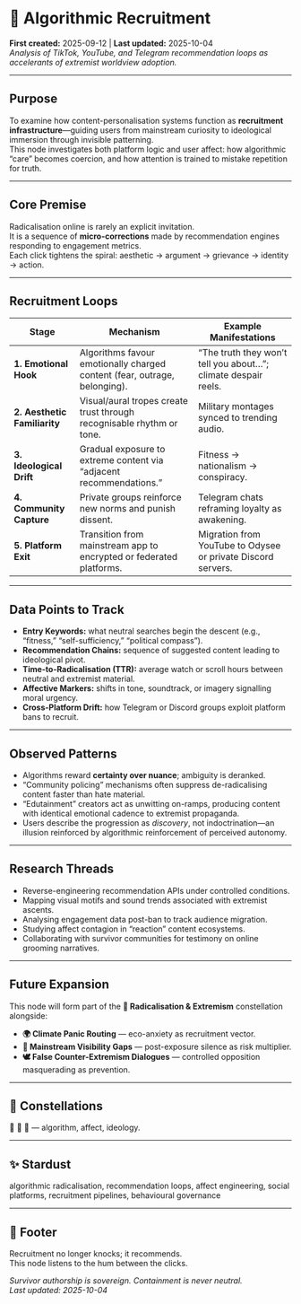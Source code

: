 # 📱 Algorithmic Recruitment  
**First created:** 2025-09-12  |  **Last updated:** 2025-10-04  
*Analysis of TikTok, YouTube, and Telegram recommendation loops as accelerants of extremist worldview adoption.*

---

## Purpose
To examine how content-personalisation systems function as **recruitment infrastructure**—guiding users from mainstream curiosity to ideological immersion through invisible patterning.  
This node investigates both platform logic and user affect: how algorithmic “care” becomes coercion, and how attention is trained to mistake repetition for truth.

---

## Core Premise
Radicalisation online is rarely an explicit invitation.  
It is a sequence of **micro-corrections** made by recommendation engines responding to engagement metrics.  
Each click tightens the spiral: aesthetic → argument → grievance → identity → action.

---

## Recruitment Loops
| Stage | Mechanism | Example Manifestations |
|--------|------------|------------------------|
| **1. Emotional Hook** | Algorithms favour emotionally charged content (fear, outrage, belonging). | “The truth they won’t tell you about…”; climate despair reels. |
| **2. Aesthetic Familiarity** | Visual/aural tropes create trust through recognisable rhythm or tone. | Military montages synced to trending audio. |
| **3. Ideological Drift** | Gradual exposure to extreme content via “adjacent recommendations.” | Fitness → nationalism → conspiracy. |
| **4. Community Capture** | Private groups reinforce new norms and punish dissent. | Telegram chats reframing loyalty as awakening. |
| **5. Platform Exit** | Transition from mainstream app to encrypted or federated platforms. | Migration from YouTube to Odysee or private Discord servers. |

---

## Data Points to Track
- **Entry Keywords:** what neutral searches begin the descent (e.g., “fitness,” “self-sufficiency,” “political compass”).  
- **Recommendation Chains:** sequence of suggested content leading to ideological pivot.  
- **Time-to-Radicalisation (TTR):** average watch or scroll hours between neutral and extremist material.  
- **Affective Markers:** shifts in tone, soundtrack, or imagery signalling moral urgency.  
- **Cross-Platform Drift:** how Telegram or Discord groups exploit platform bans to recruit.  

---

## Observed Patterns
- Algorithms reward **certainty over nuance**; ambiguity is deranked.  
- “Community policing” mechanisms often suppress de-radicalising content faster than hate material.  
- “Edutainment” creators act as unwitting on-ramps, producing content with identical emotional cadence to extremist propaganda.  
- Users describe the progression as *discovery*, not indoctrination—an illusion reinforced by algorithmic reinforcement of perceived autonomy.  

---

## Research Threads
- Reverse-engineering recommendation APIs under controlled conditions.  
- Mapping visual motifs and sound trends associated with extremist ascents.  
- Analysing engagement data post-ban to track audience migration.  
- Studying affect contagion in “reaction” content ecosystems.  
- Collaborating with survivor communities for testimony on online grooming narratives.

---

## Future Expansion
This node will form part of the **🪬 Radicalisation & Extremism** constellation alongside:
- **🌍 Climate Panic Routing** — eco-anxiety as recruitment vector.  
- **📣 Mainstream Visibility Gaps** — post-exposure silence as risk multiplier.  
- **🕊️ False Counter-Extremism Dialogues** — controlled opposition masquerading as prevention.

---

## 🌌 Constellations
📱 🪬 🧠 — algorithm, affect, ideology.

---

## ✨ Stardust
algorithmic radicalisation, recommendation loops, affect engineering, social platforms, recruitment pipelines, behavioural governance

---

## 🏮 Footer
Recruitment no longer knocks; it recommends.  
This node listens to the hum between the clicks.

*Survivor authorship is sovereign. Containment is never neutral.*  
_Last updated: 2025-10-04_
